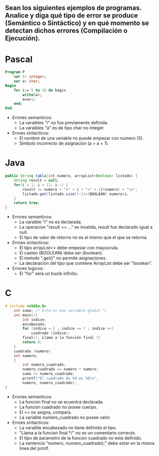 ## Sean los siguientes ejemplos de programas. Analice y diga qué tipo de error se produce (Semántico o Sintáctico) y en qué momento se detectan dichos errores (Compilación o Ejecución).

# Pascal
```pascal
Program P
    var 5: integer;
    var a: char;
Begin
    for i:= 5 to 10 do begin​
        write(a);​
        a=a+1;
    end;
End.
```
- Errores semanticos:
  - La varaibles "i" no fue previamente definida.
  - La varaibles "a" es de tipo char no integer.
- Erroes sintacticos:
  - El nombre de una variable no puede empezar con numero (5).
  - Simbolo incorrecto  de asignacion (a = a + 1).

# Java
```java
public String tabla(int numero, arrayList<Boolean> listado) {
    String result = null;
    for(i = 1; i < 11; i--) {
        result += numero + "x" + i + "=" + (i*numero) + "\n";
        listado.get(listado.size()-1)=(BOOLEAN) numero>i;
    }
    return true;
}
```
- Errores semanticos:
  - La varaible "i" no es declarada.
  - La operacion "result += ..." es invalida, result fue declarado igual a null.
  - El tipo de valor de retorno no es el mismo que el que se retorna.
- Erroes sintacticos:
  - El tipo arrayList<> debe empezar con mayuscula.
  - El casteo (BOOLEAN) debe ser (boolean).
  - El metodo ".get()" no permite asignaciones.
  - La declaracion del tipo que contiene ArrayList debe ser "boolean".
- Errores logicos:
  - El "for" sera un bucle infinito.

# C
```c
# include <stdio.h>
    int suma; /* Esta es una variable global */
    int main(){ 
        int indice;
        encabezado;
        for (indice = 1 ; indice <= 7 ; indice ++)
            cuadrado (indice);
        final(); Llama a la función final */
        return 0;
    }
    cuadrado (numero)
    int numero;
    { 
        int numero_cuadrado;
        numero_cuadrado == numero * numero;
        suma += numero_cuadrado;
        printf("El cuadrado de %d es %d\n",
        numero, numero_cuadrado);
}
```
- Errores semanticos:
  - La funcion final no se ecuentra declarada.
  - La funcion cuadrado no posee cuerpo.
  - El == no asigna, compara.
  - La variable numero_cuadrado no posee valor.
- Erroes sintacticos:
  - La varaible encabezado no tiene definido el tipo.
  - "Llama a la funcion final */" no es un comentario correcto.
  - El tipo de parametro de la funcion cuadrado no esta definido.
  - La sentencia "numero, numero_cuadrado);" debe estar en la misma linea del printf.


